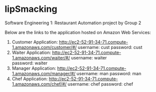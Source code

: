 # lipSmacking
Software Engineering 1: Restaurant Automation project by Group 2

  Below are the links to the application hosted on Amazon Web Services:
  1. Customer Application:
  http://ec2-52-91-34-71.compute-1.amazonaws.com/customer/#/
  username: cust password: cust
  2. Waiter Application:
  http://ec2-52-91-34-71.compute-1.amazonaws.com/waiter/#/
  username: waiter  
  password: waiter
  3. Manager Application:
  http://ec2-52-91-34-71.compute-1.amazonaws.com/manager/#/
  username: man
  password: man
  4. Chef Application:
  http://ec2-52-91-34-71.compute-1.amazonaws.com/chef/#/
  username: chef
  password: chef
